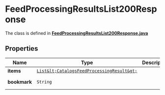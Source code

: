 

# FeedProcessingResultsList200Response

The class is defined in **[FeedProcessingResultsList200Response.java](../../src/main/java/org/openapitools/model/FeedProcessingResultsList200Response.java)**

## Properties

Name | Type | Description | Notes
------------ | ------------- | ------------- | -------------
**items** | [`List&lt;CatalogsFeedProcessingResult&gt;`](CatalogsFeedProcessingResult.md) |  | 
**bookmark** | `String` |  |  [optional property]




